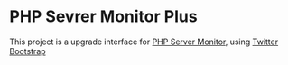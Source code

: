 # PHP Sevrer Monitor Plus

This project is a upgrade interface for [PHP Server Monitor](http://phpservermon.sourceforge.net), using [Twitter Bootstrap](http://twitter.github.com/bootstrap/)